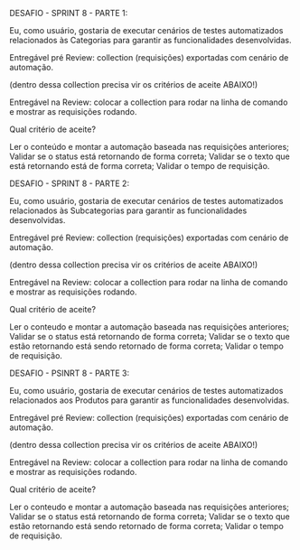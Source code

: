 DESAFIO - SPRINT 8 - PARTE 1:

Eu, como usuário, gostaria de executar cenários de testes automatizados relacionados às Categorias para garantir as funcionalidades desenvolvidas. 

Entregável pré Review: collection (requisições) exportadas com cenário de automação.

(dentro dessa collection precisa vir os critérios de aceite ABAIXO!)

Entregável na Review: colocar a collection para rodar na linha de comando e mostrar as requisições rodando.

Qual critério de aceite? 

Ler o conteúdo e montar a automação baseada nas requisições anteriores;
Validar se o status está retornando de forma correta;
Validar se o texto que está retornando está de forma correta;
Validar o tempo de requisição. 


DESAFIO - SPRINT 8 - PARTE 2:

Eu, como usuário, gostaria de executar cenários de testes automatizados relacionados às Subcategorias para garantir as funcionalidades desenvolvidas. 

Entregável pré Review: collection (requisições) exportadas com cenário de automação.

(dentro dessa collection precisa vir os critérios de aceite ABAIXO!)

Entregável na Review: colocar a collection para rodar na linha de comando e mostrar as requisições rodando.

Qual critério de aceite? 

Ler o conteudo e montar a automação baseada nas requisições anteriores;
Validar se o status está retornando de forma correta;
Validar se o texto que estão retornando está sendo retornado de forma correta;
Validar o tempo de requisição. 


DESAFIO - PSINRT 8 - PARTE 3:

Eu, como usuário, gostaria de executar cenários de testes automatizados relacionados aos Produtos para garantir as funcionalidades desenvolvidas. 

Entregável pré Review: collection (requisições) exportadas com cenário de automação.

(dentro dessa collection precisa vir os critérios de aceite ABAIXO!)

Entregável na Review: colocar a collection para rodar na linha de comando e mostrar as requisições rodando.

Qual critério de aceite? 

Ler o conteudo e montar a automação baseada nas requisições anteriores;
Validar se o status está retornando de forma correta;
Validar se o texto que estão retornando está sendo retornado de forma correta;
Validar o tempo de requisição. 
